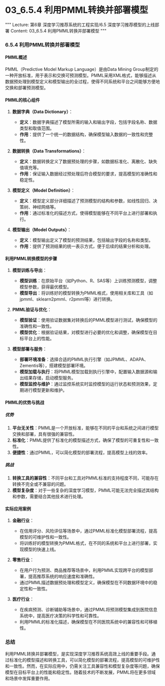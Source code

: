 # 03_6.5.4 利用PMML转换并部署模型

"""
Lecture: 第6章 深度学习推荐系统的工程实现/6.5 深度学习推荐模型的上线部署
Content: 03_6.5.4 利用PMML转换并部署模型
"""

### 6.5.4 利用PMML转换并部署模型

#### PMML概述
PMML（Predictive Model Markup Language）是由Data Mining Group制定的一种开放标准，用于表示和交换可预测模型。PMML采用XML格式，能够描述从数据预处理到模型定义和模型输出的全过程，使得不同系统和平台之间能够方便地交换和部署预测模型。

#### PMML的核心组件

1. **数据字典（Data Dictionary）**：
   - **定义**：数据字典描述了模型所需的输入和输出字段，包括字段名称、数据类型和取值范围。
   - **作用**：提供了一个统一的数据结构，确保模型输入数据的一致性和完整性。

2. **数据转换（Data Transformations）**：
   - **定义**：数据转换定义了数据预处理的步骤，如数据标准化、离散化、缺失值填充等。
   - **作用**：保证输入数据经过预处理后符合模型的要求，提高模型的准确性和稳定性。

3. **模型定义（Model Definition）**：
   - **定义**：模型定义部分详细描述了预测模型的结构和参数，如线性回归、决策树、神经网络等。
   - **作用**：通过标准化的描述方式，使得模型能够在不同平台上进行部署和执行。

4. **模型输出（Model Outputs）**：
   - **定义**：模型输出定义了模型的预测结果，包括输出字段的名称和类型。
   - **作用**：提供了预测结果的统一表示方式，便于后续的结果分析和处理。

#### 利用PMML转换模型的步骤

1. **模型训练与导出**：
   - **模型训练**：在原始平台（如Python、R、SAS等）上训练预测模型，调整模型参数，获得最优模型。
   - **模型导出**：将训练好的模型转换为PMML格式，使用相关库和工具（如jpmml、sklearn2pmml、r2pmml等）进行转换。

2. **PMML验证与优化**：
   - **模型验证**：使用验证数据集对转换后的PMML模型进行测试，确保模型的准确性和一致性。
   - **模型优化**：根据验证结果，对模型进行必要的优化和调整，确保模型在目标平台上的性能。

3. **模型部署与服务**：
   - **部署环境准备**：选择合适的PMML执行引擎（如JPMML、ADAPA、Zementis等），搭建模型部署环境。
   - **模型加载与执行**：将PMML模型加载到执行引擎中，配置输入数据源和输出结果存储，启动模型服务。
   - **模型监控与维护**：通过监控系统实时监控模型的运行状态和预测效果，定期进行模型更新和维护。

#### PMML的优势与挑战

##### 优势
1. **平台无关性**：PMML是一个开放标准，能够在不同的平台和系统之间进行模型交换和部署，具有很强的兼容性。
2. **标准化**：PMML提供了标准化的模型描述方式，确保了模型的可重复性和一致性。
3. **便捷性**：通过PMML，可以简化模型的部署流程，提高模型上线的效率。

##### 挑战
1. **转换工具的兼容性**：不同平台和工具对PMML标准的支持程度不同，可能存在转换不完全或不兼容的问题。
2. **模型复杂度**：对于一些复杂的深度学习模型，PMML可能无法完全描述其结构和参数，需要结合其他技术进行处理。

#### 实际应用案例

1. **金融行业**：
   - 在信用评分、风险评估等场景中，通过PMML标准化模型部署流程，提高模型的可维护性和一致性。
   - 将训练好的模型转换为PMML格式，在不同的系统和平台上进行部署，实现模型的快速上线。

2. **零售行业**：
   - 在用户行为预测、商品推荐等场景中，利用PMML实现跨平台的模型部署，提高推荐系统的响应速度和准确性。
   - 通过PMML描述数据预处理和模型定义，确保模型在不同数据环境中的稳定性和一致性。

3. **医疗行业**：
   - 在疾病预测、诊断辅助等场景中，通过PMML将预测模型集成到医院信息系统中，提高医疗决策的科学性和可靠性。
   - 利用PMML的标准化描述，确保模型在不同医院系统中的兼容性和可移植性。

### 总结

利用PMML转换并部署模型，是实现深度学习推荐系统高效上线的重要手段。通过标准化的模型描述和转换工具，可以简化模型的部署流程，提高模型的可维护性和一致性。然而，在实际应用中，仍需关注工具兼容性和模型复杂度等问题，确保模型在目标平台上的性能和稳定性。随着技术的不断发展，PMML将在更多领域和场景中发挥重要作用。
